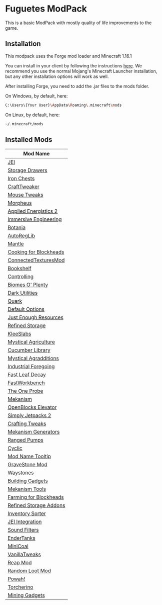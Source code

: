 # Fuguetes ModPack

This is a basic ModPack with mostly quality of life improvements to the game.

## Installation

This modpack uses the Forge mod loader and Minecraft 1.16.1

You can install in your client by following the instructions [here](https://files.minecraftforge.net/maven/net/minecraftforge/forge/index_1.16.1.html). We recommend you use the normal Mojang's Minecraft Launcher installation, but any other installation options will work as well.

After installing Forge, you need to add the .jar files to the mods folder.

On Windows, by default, here:
```sh
C:\Users\{Your User}\AppData\Roaming\.minecraft\mods
```

On Linux, by default, here:
```sh
~/.minecraft/mods
```

## Installed Mods

| Mod Name |
| --- |
| [JEI](https://www.curseforge.com/minecraft/mc-mods/jei) |
| [Storage Drawers](https://www.curseforge.com/minecraft/mc-mods/storage-drawers) |
| [Iron Chests](https://www.curseforge.com/minecraft/mc-mods/iron-chests) |
| [CraftTweaker](https://www.curseforge.com/minecraft/mc-mods/crafttweaker) |
| [Mouse Tweaks](https://www.curseforge.com/minecraft/mc-mods/mouse-tweaks) |
| [Morpheus](https://www.curseforge.com/minecraft/mc-mods/morpheus) |
| [Applied Energistics 2](https://www.curseforge.com/minecraft/mc-mods/applied-energistics-2) |
| [Immersive Engineering](https://www.curseforge.com/minecraft/mc-mods/immersive-engineering) |
| [Botania](https://www.curseforge.com/minecraft/mc-mods/botania) |
| [AutoRegLib](https://www.curseforge.com/minecraft/mc-mods/autoreglib) |
| [Mantle](https://www.curseforge.com/minecraft/mc-mods/mantle) |
| [Cooking for Blockheads](https://www.curseforge.com/minecraft/mc-mods/cooking-for-blockheads) |
| [ConnectedTexturesMod](https://www.curseforge.com/minecraft/mc-mods/ctm) |
| [Bookshelf](https://www.curseforge.com/minecraft/mc-mods/bookshelf) |
| [Controlling](https://www.curseforge.com/minecraft/mc-mods/controlling) |
| [Biomes O' Plenty](https://www.curseforge.com/minecraft/mc-mods/biomes-o-plenty) |
| [Dark Utilities](https://www.curseforge.com/minecraft/mc-mods/dark-utilities) |
| [Quark](https://www.curseforge.com/minecraft/mc-mods/quark) |
| [Default Options](https://www.curseforge.com/minecraft/mc-mods/default-options) |
| [Just Enough Resources](https://www.curseforge.com/minecraft/mc-mods/just-enough-resources-jer) |
| [Refined Storage](https://www.curseforge.com/minecraft/mc-mods/refined-storage) |
| [KleeSlabs](https://www.curseforge.com/minecraft/mc-mods/kleeslabs) |
| [Mystical Agriculture](https://www.curseforge.com/minecraft/mc-mods/mystical-agriculture) |
| [Cucumber Library](https://www.curseforge.com/minecraft/mc-mods/cucumber) |
| [Mystical Agradditions](https://www.curseforge.com/minecraft/mc-mods/mystical-agradditions) |
| [Industrial Foregoing](https://www.curseforge.com/minecraft/mc-mods/industrial-foregoing) |
| [Fast Leaf Decay](https://www.curseforge.com/minecraft/mc-mods/fast-leaf-decay) |
| [FastWorkbench](https://www.curseforge.com/minecraft/mc-mods/fastworkbench) |
| [The One Probe](https://www.curseforge.com/minecraft/mc-mods/the-one-probe) |
| [Mekanism](https://www.curseforge.com/minecraft/mc-mods/mekanism) |
| [OpenBlocks Elevator](https://www.curseforge.com/minecraft/mc-mods/openblocks-elevator) |
| [Simply Jetpacks 2](https://www.curseforge.com/minecraft/mc-mods/simply-jetpacks-2) |
| [Crafting Tweaks](https://www.curseforge.com/minecraft/mc-mods/crafting-tweaks) |
| [Mekanism Generators](https://www.curseforge.com/minecraft/mc-mods/mekanism-generators) |
| [Ranged Pumps](https://www.curseforge.com/minecraft/mc-mods/ranged-pumps) |
| [Cyclic](https://www.curseforge.com/minecraft/mc-mods/cyclic) |
| [Mod Name Tooltip](https://www.curseforge.com/minecraft/mc-mods/mod-name-tooltip) |
| [GraveStone Mod](https://www.curseforge.com/minecraft/mc-mods/gravestone-mod) |
| [Waystones](https://www.curseforge.com/minecraft/mc-mods/waystones) |
| [Building Gadgets](https://www.curseforge.com/minecraft/mc-mods/building-gadgets) |
| [Mekanism Tools](https://www.curseforge.com/minecraft/mc-mods/mekanism-tools) |
| [Farming for Blockheads](https://www.curseforge.com/minecraft/mc-mods/farming-for-blockheads) |
| [Refined Storage Addons](https://www.curseforge.com/minecraft/mc-mods/refined-storage-addons) |
| [Inventory Sorter](https://www.curseforge.com/minecraft/mc-mods/inventory-sorter) |
| [JEI Integration](https://www.curseforge.com/minecraft/mc-mods/jei-integration) |
| [Sound Filters](https://www.curseforge.com/minecraft/mc-mods/sound-filters) |
| [EnderTanks](https://www.curseforge.com/minecraft/mc-mods/endertanks) |
| [MiniCoal](https://www.curseforge.com/minecraft/mc-mods/minicoal) |
| [VanillaTweaks](https://www.curseforge.com/minecraft/mc-mods/vanillatweaks) |
| [Reap Mod](https://www.curseforge.com/minecraft/mc-mods/reap-mod) |
| [Random Loot Mod](https://www.curseforge.com/minecraft/mc-mods/random-loot-mod) |
| [Powah!](https://www.curseforge.com/minecraft/mc-mods/powah) |
| [Torcherino](https://www.curseforge.com/minecraft/mc-mods/torcherino) |
| [Mining Gadgets](https://www.curseforge.com/minecraft/mc-mods/mining-gadgets) |